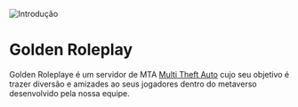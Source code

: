 ![Introdução]([https://github.com/goldencommunity/.github/blob/main/assets/grp.png](https://github.com/goldencommunity/.github/blob/main/profile/background_git.png))

# Golden Roleplay
Golden Roleplaye é um servidor de MTA [Multi Theft Auto](https://multitheftauto.com) cujo seu objetivo é trazer diversão e amizades ao seus jogadores dentro do metaverso desenvolvido pela nossa equipe.
